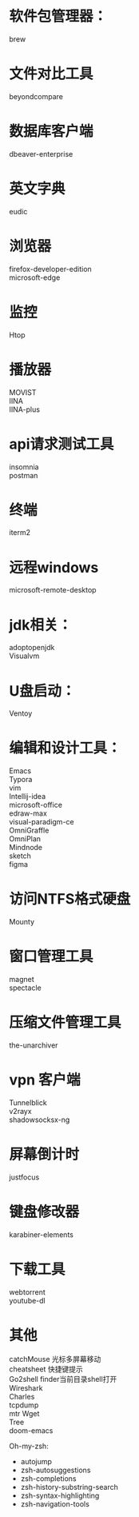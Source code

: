 # 软件包管理器：
brew

# 文件对比工具
beyondcompare

# 数据库客户端
dbeaver-enterprise         

# 英文字典
eudic                           
  

# 浏览器
firefox-developer-edition  
microsoft-edge  

# 监控
Htop

# 播放器
MOVIST  
IINA  
IINA-plus  

# api请求测试工具
insomnia                        
postman


# 终端
iterm2                          

# 远程windows
microsoft-remote-desktop

# jdk相关：
adoptopenjdk  
Visualvm


# U盘启动：
Ventoy

# 编辑和设计工具：
Emacs  
Typora  
vim   
Intellij-idea  
microsoft-office    
edraw-max  
visual-paradigm-ce    
OmniGraffle  
OmniPlan  
Mindnode   
sketch    
figma  

# 访问NTFS格式硬盘
Mounty

# 窗口管理工具
magnet  
spectacle

# 压缩文件管理工具
the-unarchiver

# vpn 客户端
Tunnelblick  
v2rayx  
shadowsocksx-ng  

# 屏幕倒计时
justfocus

# 键盘修改器
karabiner-elements

# 下载工具
webtorrent  
youtube-dl 

# 其他  
catchMouse 光标多屏幕移动  
cheatsheet 快捷键提示  
Go2shell  finder当前目录shell打开  
Wireshark  
Charles   
tcpdump  
mtr
Wget  
Tree  
doom-emacs 
 
Oh-my-zsh:  
-  autojump
-  zsh-autosuggestions
-  zsh-completions
-  zsh-history-substring-search
-  zsh-syntax-highlighting
-  zsh-navigation-tools
